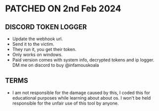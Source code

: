 # PATCHED ON 2nd Feb 2024

## DISCORD TOKEN LOGGER
- Update the webhook url.
- Send it to the victim.
- They run it, you get their token. 
- Only works on windows.
- Paid version comes with system info, decrypted tokens and ip logger. DM me on discord to buy @infamouskoala 
## TERMS
- I am not responsible for the damage caused by this, I coded this for educational purposes while learning about about os. I won't be held responsible for the unfair use of this tool by anyone.
